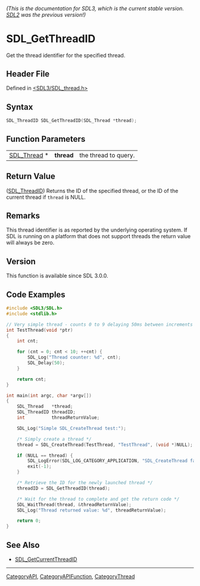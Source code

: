 ###### (This is the documentation for SDL3, which is the current stable version. [SDL2](https://wiki.libsdl.org/SDL2/) was the previous version!)
# SDL_GetThreadID

Get the thread identifier for the specified thread.

## Header File

Defined in [<SDL3/SDL_thread.h>](https://github.com/libsdl-org/SDL/blob/main/include/SDL3/SDL_thread.h)

## Syntax

```c
SDL_ThreadID SDL_GetThreadID(SDL_Thread *thread);
```

## Function Parameters

|                            |            |                      |
| -------------------------- | ---------- | -------------------- |
| [SDL_Thread](SDL_Thread) * | **thread** | the thread to query. |

## Return Value

([SDL_ThreadID](SDL_ThreadID)) Returns the ID of the specified thread, or
the ID of the current thread if `thread` is NULL.

## Remarks

This thread identifier is as reported by the underlying operating system.
If SDL is running on a platform that does not support threads the return
value will always be zero.

## Version

This function is available since SDL 3.0.0.

## Code Examples

```c
#include <SDL3/SDL.h>
#include <stdlib.h>

// Very simple thread - counts 0 to 9 delaying 50ms between increments
int TestThread(void *ptr)
{
    int cnt;

    for (cnt = 0; cnt < 10; ++cnt) {
        SDL_Log("Thread counter: %d", cnt);
        SDL_Delay(50);
    }

    return cnt;
}

int main(int argc, char *argv[])
{
    SDL_Thread   *thread;
    SDL_ThreadID threadID;
    int          threadReturnValue;

    SDL_Log("Simple SDL_CreateThread test:");

    /* Simply create a thread */
    thread = SDL_CreateThread(TestThread, "TestThread", (void *)NULL);

    if (NULL == thread) {
        SDL_LogError(SDL_LOG_CATEGORY_APPLICATION, "SDL_CreateThread failed: %s\n", SDL_GetError());
        exit(-1);
    }

    /* Retrieve the ID for the newly launched thread */
    threadID = SDL_GetThreadID(thread);

    /* Wait for the thread to complete and get the return code */
    SDL_WaitThread(thread, &threadReturnValue);
    SDL_Log("Thread returned value: %d", threadReturnValue);

    return 0;
}
```

## See Also

- [SDL_GetCurrentThreadID](SDL_GetCurrentThreadID)

----
[CategoryAPI](CategoryAPI), [CategoryAPIFunction](CategoryAPIFunction), [CategoryThread](CategoryThread)

